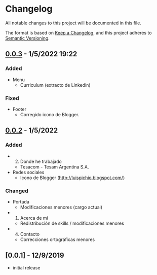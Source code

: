 # Changelog

All notable changes to this project will be documented in this file.

The format is based on [Keep a Changelog],
and this project adheres to [Semantic Versioning].

## [0.0.3] - 1/5/2022 19:22

### Added
- Menu
  - Curriculum (extracto de Linkedin)

### Fixed
- Footer
  - Corregido icono de Blogger.

## [0.0.2] - 1/5/2022

### Added
- 02. Donde he trabajado
  - Tesacom - Tesam Argentina S.A.
- Redes sociales
  - Icono de Blogger (http://luispichio.blogspot.com/)

### Changed
- Portada
  - Modificaciones menores (cargo actual)
- 01. Acerca de mí
  - Redistribución de skills / modificaciones menores
- 04. Contacto
  - Correcciones ortográficas menores

## [0.0.1] - 12/9/2019
- initial release

<!-- Links -->
[keep a changelog]: https://keepachangelog.com/en/1.0.0/
[semantic versioning]: https://semver.org/spec/v2.0.0.html

<!-- Versions -->
[0.0.3]: https://github.com/luispichio/luispichio.github.io.source
[0.0.2]: https://github.com/luispichio/luispichio.github.io.source/commit/b0c77b38e7d409c99ed055e6e0a38eecc0e1449e
